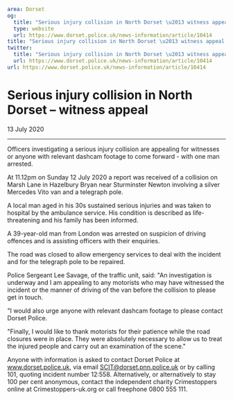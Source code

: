 ```yaml
area: Dorset
og:
  title: "Serious injury collision in North Dorset \u2013 witness appeal"
  type: website
  url: https://www.dorset.police.uk/news-information/article/10414
title: "Serious injury collision in North Dorset \u2013 witness appeal |"
twitter:
  title: "Serious injury collision in North Dorset \u2013 witness appeal"
  url: https://www.dorset.police.uk/news-information/article/10414
url: https://www.dorset.police.uk/news-information/article/10414
```

# Serious injury collision in North Dorset – witness appeal

13 July 2020

* * *

Officers investigating a serious injury collision are appealing for witnesses or anyone with relevant dashcam footage to come forward - with one man arrested.

At 11.12pm on Sunday 12 July 2020 a report was received of a collision on Marsh Lane in Hazelbury Bryan near Sturminster Newton involving a silver Mercedes Vito van and a telegraph pole.

A local man aged in his 30s sustained serious injuries and was taken to hospital by the ambulance service. His condition is described as life-threatening and his family has been informed.

A 39-year-old man from London was arrested on suspicion of driving offences and is assisting officers with their enquiries.

The road was closed to allow emergency services to deal with the incident and for the telegraph pole to be repaired.

Police Sergeant Lee Savage, of the traffic unit, said: "An investigation is underway and I am appealing to any motorists who may have witnessed the incident or the manner of driving of the van before the collision to please get in touch.

"I would also urge anyone with relevant dashcam footage to please contact Dorset Police.

"Finally, I would like to thank motorists for their patience while the road closures were in place. They were absolutely necessary to allow us to treat the injured people and carry out an examination of the scene."

Anyone with information is asked to contact Dorset Police at www.dorset.police.uk, via email SCIT@dorset.pnn.police.uk or by calling 101, quoting incident number 12:558. Alternatively, or alternatively to stay 100 per cent anonymous, contact the independent charity Crimestoppers online at Crimestoppers-uk.org or call freephone 0800 555 111.

